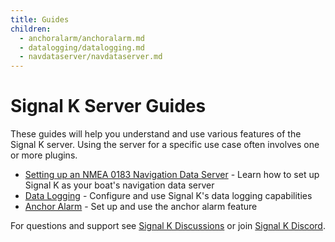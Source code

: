 ```yaml
---
title: Guides
children:
  - anchoralarm/anchoralarm.md
  - datalogging/datalogging.md
  - navdataserver/navdataserver.md
---
```


# Signal K Server Guides

These guides will help you understand and use various features of the Signal K server. Using the server for a specific use case often involves one or more plugins.

- [Setting up an NMEA 0183 Navigation Data Server](navdataserver/navdataserver.md) - Learn how to set up Signal K as your boat's navigation data server
- [Data Logging](datalogging/datalogging.md) - Configure and use Signal K's data logging capabilities
- [Anchor Alarm](anchoralarm/anchoralarm.md) - Set up and use the anchor alarm feature

For questions and support see [Signal K Discussions](https://github.com/SignalK/signalk/discussions) or join [Signal K Discord](https://discord.gg/uuZrwz4dCS).
